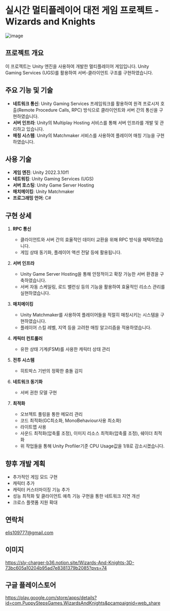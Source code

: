 # 실시간 멀티플레이어 대전 게임 프로젝트 - Wizards and Knights

![image](https://github.com/user-attachments/assets/08233f94-d136-4ed6-82df-a3a3d4b60e11)

## 프로젝트 개요
이 프로젝트는 Unity 엔진을 사용하여 개발한 멀티플레이어 게임입니다. Unity Gaming Services (UGS)를 활용하여 서버-클라이언트 구조를 구현하였습니다.

## 주요 기능 및 기술
- **네트워크 통신**: Unity Gaming Services 프레임워크를 활용하여 원격 프로시저 호출(Remote Procedure Calls, RPC) 방식으로 클라이언트와 서버 간의 통신을 구현하였습니다.
- **서버 인프라**: Unity의 Multiplay Hosting 서비스를 통해 서버 인프라를 개발 및 관리하고 있습니다.
- **매칭 시스템**: Unity의 Matchmaker 서비스를 사용하여 플레이어 매칭 기능을 구현하였습니다.

## 사용 기술
- **게임 엔진**: Unity 2022.3.10f1
- **네트워킹**: Unity Gaming Services (UGS)
- **서버 호스팅**: Unity Game Server Hosting
- **매치메이킹**: Unity Matchmaker
- **프로그래밍 언어**: C#

## 구현 상세
1. **RPC 통신**
   - 클라이언트와 서버 간의 효율적인 데이터 교환을 위해 RPC 방식을 채택하였습니다.
   - 게임 상태 동기화, 플레이어 액션 전달 등에 활용됩니다.

2. **서버 인프라**
   - Unity Game Server Hosting을 통해 안정적이고 확장 가능한 서버 환경을 구축하였습니다.
   - 서버 자동 스케일링, 로드 밸런싱 등의 기능을 활용하여 효율적인 리소스 관리를 실현하였습니다.

3. **매치메이킹**
   - Unity Matchmaker를 사용하여 플레이어들을 적절히 매칭시키는 시스템을 구현하였습니다.
   - 플레이어 스킬 레벨, 지역 등을 고려한 매칭 알고리즘을 적용하였습니다.

4. **캐릭터 컨트롤러**
   - 유한 상태 기계(FSM)를 사용한 캐릭터 상태 관리

5. **전투 시스템**
   - 히트박스 기반의 정확한 충돌 감지

6. **네트워크 동기화**
   - 서버 권한 모델 구현

7. **최적화**
   - 오브젝트 풀링을 통한 메모리 관리
   - 코드 최적화(GC최소화, MonoBehaviour사용 최소화)
   - 라이트맵 사용
   - 사운드 최적화(압축률 조정), 이미지 리소스 최적화(압축률 조정), 쉐이더 최적화
   - 위 작업들을 통해 Unity Profiler기준 CPU Usage값을 1/8로 감소시켰습니다.

## 향후 개발 계획
- 추가적인 게임 모드 구현
- 캐릭터 추가
- 캐릭터 커스터마이징 기능 추가
- 성능 최적화 및 클라이언트 예측 기능 구현을 통한 네트워크 지연 개선
- 크로스 플랫폼 지원 확대

## 연락처
elis109777@gmail.com

## 이미지
https://sly-charger-b36.notion.site/Wizards-And-Knights-3D-73bc605a10204b95ad7e8381379b2085?pvs=74

## 구글 플레이스토어
https://play.google.com/store/apps/details?id=com.PuppyStepsGames.WizardsAndKnights&pcampaignid=web_share
